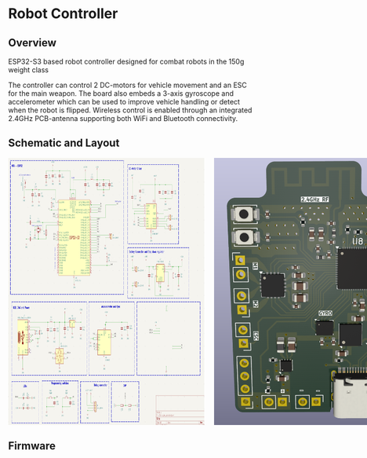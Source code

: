 # Robot Controller

## Overview
ESP32-S3 based robot controller designed for combat robots in the 150g weight class

The controller can control 2 DC-motors for vehicle movement and an ESC for the main weapon. The board also embeds a 3-axis gyroscope and accelerometer which can be used to improve vehicle handling or detect when the robot is flipped. Wireless control is enabled through an integrated 2.4GHz PCB-antenna supporting both WiFi and Bluetooth connectivity. 

## Schematic and Layout

<div style="display: flex; gap: 20px;">
    <img src="PCB/img/schematic.png" alt="3D render of the top side" width="400"/>
    <img src="PCB/img/layout.png" alt="3D render of the bottom side" width="400"/>
</div>

## Firmware

